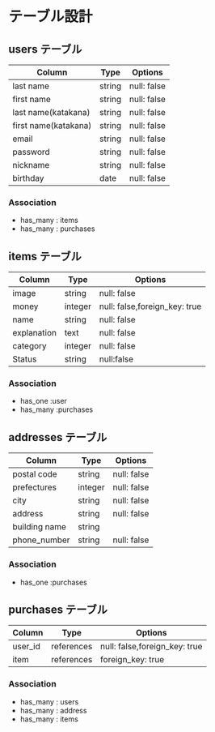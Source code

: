 # テーブル設計

## users テーブル

|       Column            | Type   | Options     |
| ----------------------- | ------ | ----------- |
| last name               | string | null: false |
| first name              | string | null: false |
| last name(katakana)     | string | null: false |
| first name(katakana)    | string | null: false |
| email                   | string | null: false |
| password                | string | null: false |
| nickname                | string | null: false |
| birthday                |  date  | null: false |

### Association
- has_many : items
- has_many : purchases 

## items テーブル

| Column     |    Type      |            Options            |
| ---------- |  ----------- | ----------------------------- |
| image      |    string    | null: false                   |
| money      |    integer   | null: false,foreign_key: true |
| name       |    string    | null: false                   |
| explanation|    text      | null: false                   |
| category   |    integer   | null: false                   |
|  Status    |    string    | null:false                    |

### Association
- has_one  :user
- has_many :purchases


## addresses テーブル

|    Column     |    Type      | Options     |
| ------------- |  ----------- | ----------- |
| postal code   |    string    | null: false |
| prefectures   |    integer   | null: false |
| city          |    string    | null: false |
| address       |    string    | null: false |
| building name |    string    |             |
| phone_number  |    string    | null: false |

### Association
- has_one :purchases



## purchases テーブル

| Column   | Type       |            Options            |
| -------- | ------     | ----------------------------- |
|  user_id | references | null: false,foreign_key: true |
|  item    | references | foreign_key: true             |

### Association
- has_many : users
- has_many : address
- has_many : items

